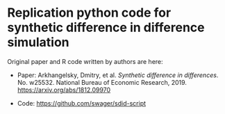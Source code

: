 # Replication python code for synthetic difference in difference simulation

Original paper and R code written by authors are here:

- Paper: Arkhangelsky, Dmitry, et al. *Synthetic difference in differences*. No. w25532. National Bureau of Economic Research, 2019. <https://arxiv.org/abs/1812.09970>

- Code: https://github.com/swager/sdid-script

